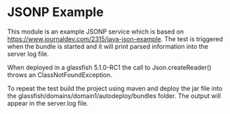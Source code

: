 # JSONP Example
This module is an example JSONP service which is based on https://www.journaldev.com/2315/java-json-example.  The test is triggered when the bundle is started and it will print parsed information into the server log file. 

When deployed in a glassfish 5.1.0-RC1 the call to Json.createReader() throws an ClassNotFoundException. 

To repeat the test build the project using maven and deploy the jar file into the
glassfish/domains/domain1/autodeploy/bundles folder. The output will appear in the server.log file.
